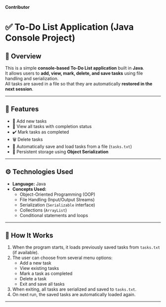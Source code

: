 **Contributor**
# ✅ To-Do List Application (Java Console Project)

## 📘 Overview
This is a simple **console-based To-Do List application** built in **Java**.  
It allows users to **add, view, mark, delete, and save tasks** using file handling and serialization.  
All tasks are saved in a file so that they are automatically **restored in the next session**.

---

## 🧩 Features
- 📝 Add new tasks  
- 👀 View all tasks with completion status  
- ✔️ Mark tasks as completed  
- 🗑️ Delete tasks  
- 💾 Automatically save and load tasks from a file (`tasks.txt`)  
- 🔁 Persistent storage using **Object Serialization**  

---

## ⚙️ Technologies Used
- **Language:** Java  
- **Concepts Used:**  
  - Object-Oriented Programming (OOP)  
  - File Handling (Input/Output Streams)  
  - Serialization (`Serializable` interface)  
  - Collections (`ArrayList`)  
  - Conditional statements and loops  

---

## 🧠 How It Works
1. When the program starts, it loads previously saved tasks from `tasks.txt` (if available).  
2. The user can choose from several menu options:
   - Add a new task  
   - View existing tasks  
   - Mark a task as completed  
   - Delete a task  
   - Exit and save all tasks  
3. When exiting, all tasks are serialized and saved to `tasks.txt`.  
4. On next run, the saved tasks are automatically loaded again.

---

